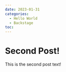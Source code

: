 ```yaml
---
date: 2023-01-31 
categories:
  - Hello World
  - Backstage
toc:
---
```


# Second Post!
This is the second post text!
